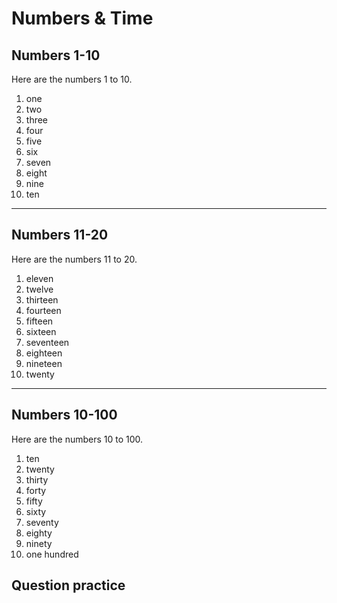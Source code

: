 # Numbers & Time

## Numbers 1-10

Here are the numbers 1 to 10.

1. one
2. two
3. three
4. four
5. five
6. six
7. seven
8. eight
9. nine
10. ten

---

## Numbers 11-20

Here are the numbers 11 to 20.

1. eleven
2. twelve
3. thirteen
4. fourteen
5. fifteen
6. sixteen
7. seventeen
8. eighteen
9. nineteen
10. twenty

---

## Numbers 10-100

Here are the numbers 10 to 100.

1. ten
2. twenty
3. thirty
4. forty
5. fifty
6. sixty
7. seventy
8. eighty
9. ninety
10. one hundred

## Question practice

